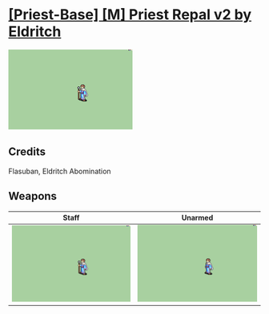 # [\[Priest-Base\] \[M\] Priest Repal v2 by Eldritch](./)

<img src="./7.%20Staff/Staff_000.png" alt="[Priest-Base] [M] Priest Repal v2 by Eldritch standing" />

## Credits

Flasuban, Eldritch Abomination

## Weapons


|Staff |Unarmed |
|  :---: | :---: |
| <img alt="Staff animation" src="./7.%20Staff/Staff.gif" /> | <img alt="Unarmed animation" src="./8.%20Unarmed/Unarmed.gif" /> |
